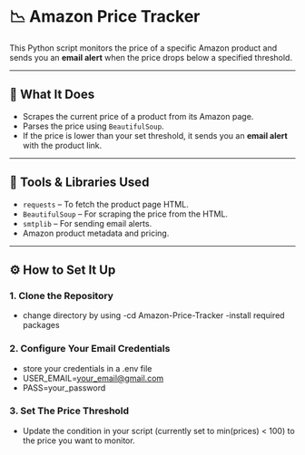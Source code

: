 # 📉 Amazon Price Tracker

This Python script monitors the price of a specific Amazon product and sends you an **email alert** when the price drops below a specified threshold.

---

## 🚀 What It Does

- Scrapes the current price of a product from its Amazon page.
- Parses the price using `BeautifulSoup`.
- If the price is lower than your set threshold, it sends you an **email alert** with the product link.

---

## 🧰 Tools & Libraries Used

- `requests` – To fetch the product page HTML.
- `BeautifulSoup` – For scraping the price from the HTML.
- `smtplib` – For sending email alerts.
- Amazon product metadata and pricing.

---

## ⚙️ How to Set It Up

### 1. Clone the Repository
- change directory by using -cd Amazon-Price-Tracker
-install required packages

### 2. Configure Your Email Credentials
- store your credentials in a .env file
- USER_EMAIL=your_email@gmail.com
- PASS=your_password

### 3. Set The Price Threshold

- Update the condition in your script (currently set to min(prices) < 100) to the price you want to monitor.


